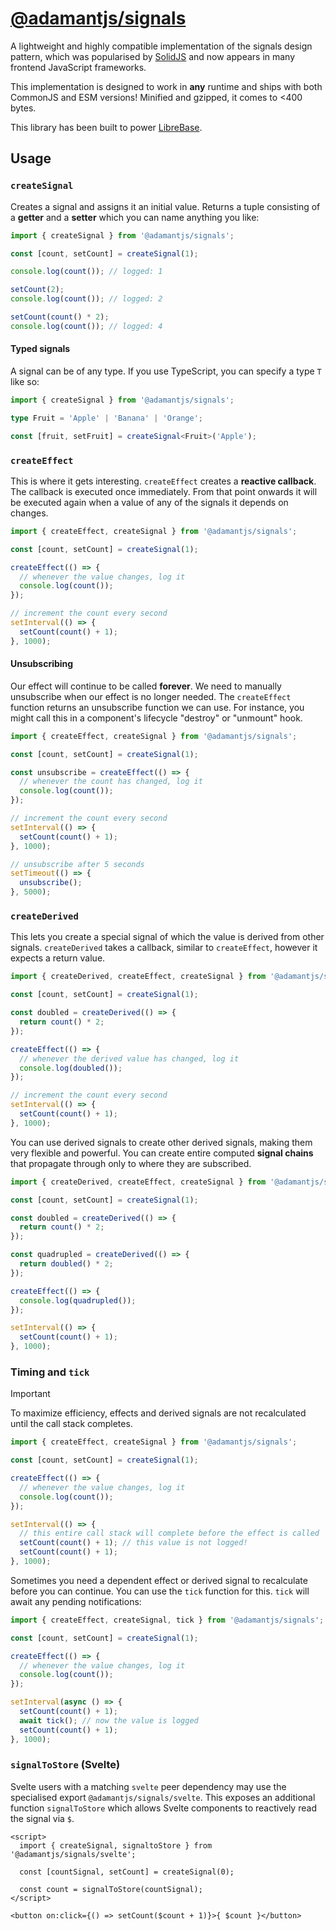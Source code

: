 # [@adamantjs/signals](https://github.com/aidlran/adamant)

A lightweight and highly compatible implementation of the signals design pattern, which was popularised by [SolidJS](https://www.solidjs.com/tutorial/introduction_signals) and now appears in many frontend JavaScript frameworks.

This implementation is designed to work in **any** runtime and ships with both CommonJS and ESM versions! Minified and gzipped, it comes to <400 bytes.

This library has been built to power [LibreBase](https://github.com/aidlran/librebase).

## Usage

### `createSignal`

Creates a signal and assigns it an initial value. Returns a tuple consisting of a **getter** and a **setter** which you can name anything you like:

```js
import { createSignal } from '@adamantjs/signals';

const [count, setCount] = createSignal(1);

console.log(count()); // logged: 1

setCount(2);
console.log(count()); // logged: 2

setCount(count() * 2);
console.log(count()); // logged: 4
```

#### Typed signals

A signal can be of any type. If you use TypeScript, you can specify a type `T` like so:

```ts
import { createSignal } from '@adamantjs/signals';

type Fruit = 'Apple' | 'Banana' | 'Orange';

const [fruit, setFruit] = createSignal<Fruit>('Apple');
```

### `createEffect`

This is where it gets interesting. `createEffect` creates a **reactive callback**. The callback is executed once immediately. From that point onwards it will be executed again when a value of any of the signals it depends on changes.

```js
import { createEffect, createSignal } from '@adamantjs/signals';

const [count, setCount] = createSignal(1);

createEffect(() => {
  // whenever the value changes, log it
  console.log(count());
});

// increment the count every second
setInterval(() => {
  setCount(count() + 1);
}, 1000);
```

#### Unsubscribing

Our effect will continue to be called **forever**. We need to manually unsubscribe when our effect is no longer needed. The `createEffect` function returns an unsubscribe function we can use. For instance, you might call this in a component's lifecycle "destroy" or "unmount" hook.

```js
import { createEffect, createSignal } from '@adamantjs/signals';

const [count, setCount] = createSignal(1);

const unsubscribe = createEffect(() => {
  // whenever the count has changed, log it
  console.log(count());
});

// increment the count every second
setInterval(() => {
  setCount(count() + 1);
}, 1000);

// unsubscribe after 5 seconds
setTimeout(() => {
  unsubscribe();
}, 5000);
```

### `createDerived`

This lets you create a special signal of which the value is derived from other signals. `createDerived` takes a callback, similar to `createEffect`, however it expects a return value.

```js
import { createDerived, createEffect, createSignal } from '@adamantjs/signals';

const [count, setCount] = createSignal(1);

const doubled = createDerived(() => {
  return count() * 2;
});

createEffect(() => {
  // whenever the derived value has changed, log it
  console.log(doubled());
});

// increment the count every second
setInterval(() => {
  setCount(count() + 1);
}, 1000);
```

<!-- TODO: this isn't implemented yet! -->
<!-- If a signal changes its value and no one is around to hear it, does it make a sound? The answer is no! Derived signals will subscribe to their dependencies and re-calculate their value only if they themselves are actively subscribed to. -->

You can use derived signals to create other derived signals, making them very flexible and powerful. You can create entire computed **signal chains** that propagate through only to where they are subscribed.

```js
import { createDerived, createEffect, createSignal } from '@adamantjs/signals';

const [count, setCount] = createSignal(1);

const doubled = createDerived(() => {
  return count() * 2;
});

const quadrupled = createDerived(() => {
  return doubled() * 2;
});

createEffect(() => {
  console.log(quadrupled());
});

setInterval(() => {
  setCount(count() + 1);
}, 1000);
```

### Timing and `tick`

> [!IMPORTANT]
> To maximize efficiency, effects and derived signals are not recalculated until the call stack completes.

```js
import { createEffect, createSignal } from '@adamantjs/signals';

const [count, setCount] = createSignal(1);

createEffect(() => {
  // whenever the value changes, log it
  console.log(count());
});

setInterval(() => {
  // this entire call stack will complete before the effect is called
  setCount(count() + 1); // this value is not logged!
  setCount(count() + 1);
}, 1000);
```

Sometimes you need a dependent effect or derived signal to recalculate before you can continue. You can use the `tick` function for this. `tick` will await any pending notifications:

```js
import { createEffect, createSignal, tick } from '@adamantjs/signals';

const [count, setCount] = createSignal(1);

createEffect(() => {
  // whenever the value changes, log it
  console.log(count());
});

setInterval(async () => {
  setCount(count() + 1);
  await tick(); // now the value is logged
  setCount(count() + 1);
}, 1000);
```

### `signalToStore` (Svelte)

Svelte users with a matching `svelte` peer dependency may use the specialised export `@adamantjs/signals/svelte`. This exposes an additional function `signalToStore` which allows Svelte components to reactively read the signal via `$`.

```svelte
<script>
  import { createSignal, signaltoStore } from '@adamantjs/signals/svelte';

  const [countSignal, setCount] = createSignal(0);

  const count = signalToStore(countSignal);
</script>

<button on:click={() => setCount($count + 1)}>{ $count }</button>
```
